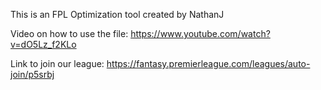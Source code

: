 This is an FPL Optimization tool created by NathanJ

Video on how to use the file:
https://www.youtube.com/watch?v=dO5Lz_f2KLo

Link to join our league:
https://fantasy.premierleague.com/leagues/auto-join/p5srbj 

